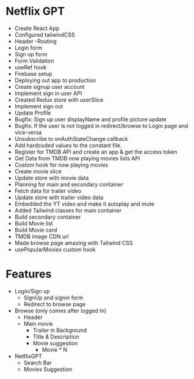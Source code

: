 # Netflix GPT

- Create React App
- Configured tailwindCSS
- Header
  -Routing
- Login form
- Sign up form
- Form Validation
- useRef hook
- Firebase setup
- Deploying out app to production
- Create signup user account
- Implement sign in user API
- Created Redux store with userSlice
- Implement sign out
- Update Profile
- Bugfix: Sign up user displayName and profile picture update
- Bugfix: If the user is not logged in redirect/browse to Login page and vice-versa
- Unsubscribe to onAuthStateChange callback
- Add hardcoded values to the constant file.
- Register for TMDB API and create an app & get the access token
- Get Data from TMDB now playing movies lists API
- Custom hook for now playing movies
- Create movie slice
- Update store with movie data
- Planning for main and secondary container
- Fetch data for trailer video
- Update store with trailer video data
- Embedded the YT video and make it autoplay and mute
- Added Tailwind classes for main container
- Build secondary container
- Build Movie list
- Build Movie card
- TMDB image CDN url
- Made browse page amazing with Tailwind CSS
- usePopularMovies custom hook

# Features

- Login/Sign up
  - SignUp and signin form
  - Redirect to browse page
- Browse (only comes after logged In)
  - Header
  - Main movie
    - Trailer in Background
    - Title & Description
    - Movie suggestion
      - Movie \* N
- NetflixGPT
  - Search Bar
  - Movies Suggestion

